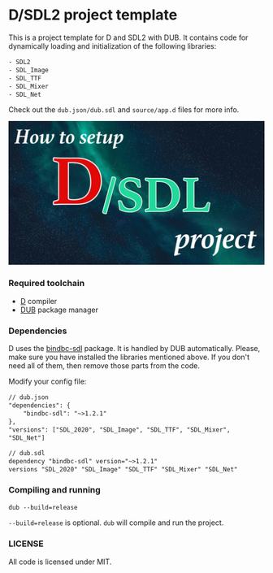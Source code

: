 # D/SDL2 project template
This is a project template for D and SDL2 with DUB. It contains code for dynamically loading and initialization of the following libraries:
```
- SDL2
- SDL_Image
- SDL_TTF
- SDL_Mixer
- SDL_Net
```
Check out the `dub.json/dub.sdl` and `source/app.d` files for more info.

<img src="imgs/dsdl.jpg" width="720">

### Required toolchain
* [D](https://dlang.org/download) compiler
* [DUB](https://dub.pm/) package manager

### Dependencies
D uses the [bindbc-sdl](https://github.com/BindBC/bindbc-sdl) package. It is handled by DUB automatically. Please, make sure you have installed the libraries mentioned above. If you don't need all of them, then remove those parts from the code.

Modify your config file:
```
// dub.json
"dependencies": {
    "bindbc-sdl": "~>1.2.1"
},
"versions": ["SDL_2020", "SDL_Image", "SDL_TTF", "SDL_Mixer", "SDL_Net"]
```
```
// dub.sdl
dependency "bindbc-sdl" version="~>1.2.1"
versions "SDL_2020" "SDL_Image" "SDL_TTF" "SDL_Mixer" "SDL_Net"
```

### Compiling and running
```
dub --build=release
```
`--build=release` is optional. `dub` will compile and run the project.

### LICENSE
All code is licensed under MIT.
